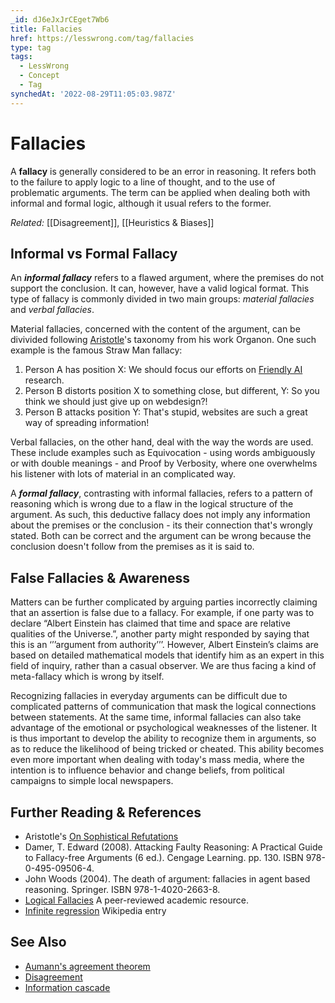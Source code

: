 ```yaml
---
_id: dJ6eJxJrCEget7Wb6
title: Fallacies
href: https://lesswrong.com/tag/fallacies
type: tag
tags:
  - LessWrong
  - Concept
  - Tag
synchedAt: '2022-08-29T11:05:03.987Z'
---
```

# Fallacies

A **fallacy** is generally considered to be an error in reasoning. It refers both to the failure to apply logic to a line of thought, and to the use of problematic arguments. The term can be applied when dealing both with informal and formal logic, although it usual refers to the former.

*Related:* [[Disagreement]], [[Heuristics & Biases]]

## Informal vs Formal Fallacy

An ***informal fallacy*** refers to a flawed argument, where the premises do not support the conclusion. It can, however, have a valid logical format. This type of fallacy is commonly divided in two main groups: *material fallacies* and *verbal fallacies*.

Material fallacies, concerned with the content of the argument, can be divivided following [Aristotle](http://en.wikipedia.org/wiki/Aristotle)'s taxonomy from his work Organon. One such example is the famous Straw Man fallacy:

1.  Person A has position X: We should focus our efforts on [Friendly AI](https://wiki.lesswrong.com/wiki/Friendly_AI) research.
2.  Person B distorts position X to something close, but different, Y: So you think we should just give up on webdesign?!
3.  Person B attacks position Y: That's stupid, websites are such a great way of spreading information!

Verbal fallacies, on the other hand, deal with the way the words are used. These include examples such as Equivocation - using words ambiguously or with double meanings - and Proof by Verbosity, where one overwhelms his listener with lots of material in an complicated way.

A ***formal fallacy***, contrasting with informal fallacies, refers to a pattern of reasoning which is wrong due to a flaw in the logical structure of the argument. As such, this deductive fallacy does not imply any information about the premises or the conclusion - its their connection that's wrongly stated. Both can be correct and the argument can be wrong because the conclusion doesn't follow from the premises as it is said to.

## False Fallacies & Awareness

Matters can be further complicated by arguing parties incorrectly claiming that an assertion is false due to a fallacy. For example, if one party was to declare “Albert Einstein has claimed that time and space are relative qualities of the Universe.”, another party might responded by saying that this is an ‘’’argument from authority’’’. However, Albert Einstein’s claims are based on detailed mathematical models that identify him as an expert in this field of inquiry, rather than a casual observer. We are thus facing a kind of meta-fallacy which is wrong by itself.

Recognizing fallacies in everyday arguments can be difficult due to complicated patterns of communication that mask the logical connections between statements. At the same time, informal fallacies can also take advantage of the emotional or psychological weaknesses of the listener. It is thus important to develop the ability to recognize them in arguments, so as to reduce the likelihood of being tricked or cheated. This ability becomes even more important when dealing with today's mass media, where the intention is to influence behavior and change beliefs, from political campaigns to simple local newspapers.

## Further Reading & References

- Aristotle's [On Sophistical Refutations](http://etext.library.adelaide.edu.au/a/aristotle/sophistical/)
- Damer, T. Edward (2008). Attacking Faulty Reasoning: A Practical Guide to Fallacy-free Arguments (6 ed.). Cengage Learning. pp. 130. ISBN 978-0-495-09506-4.
- John Woods (2004). The death of argument: fallacies in agent based reasoning. Springer. ISBN 978-1-4020-2663-8.
- [Logical Fallacies](http://www.iep.utm.edu/fallacy/) A peer-reviewed academic resource.
- [Infinite regression](http://en.wikipedia.org/wiki/Infinite_regress) Wikipedia entry

## See Also

- [Aumann's agreement theorem](https://lessestwrong.com/tag/aumann-s-agreement-theorem)
- [Disagreement](https://lessestwrong.com/tag/disagreement)
- [Information cascade](https://lessestwrong.com/tag/information-cascades)